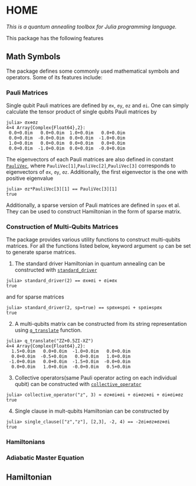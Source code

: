 # HOME

*This is a quantum annealing toolbox for Julia programming language.*

This package has the following features

## Math Symbols
The package defines some commonly used mathematical symbols and operators. Some of its features include:
### Pauli Matrices
Single qubit Pauli matrices are defined by ```σx```, ```σy```, ```σz``` and ```σi```. One can simply calculate the tensor product of single qubits Pauli matrices by
```julia-repl
julia> σx⊗σz
4×4 Array{Complex{Float64},2}:
 0.0+0.0im   0.0+0.0im  1.0+0.0im   0.0+0.0im
 0.0+0.0im  -0.0+0.0im  0.0+0.0im  -1.0+0.0im
 1.0+0.0im   0.0+0.0im  0.0+0.0im   0.0+0.0im
 0.0+0.0im  -1.0+0.0im  0.0+0.0im  -0.0+0.0im
```
The eigenvectors of each Pauli matrices are also defined in constant [`PauliVec`](@ref), where ```PauliVec[1]```,```PauliVec[2]```,```PauliVec[3]``` corresponds to eigenvectors of ```σx```, ```σy```, ```σz```. Additionally, the first eigenvector is the one with positive eigenvalue
```julia-repl
julia> σz*PauliVec[3][1] == PauliVec[3][1]
true
```
Additionally, a sparse version of Pauli matrices are defined in ```spσx``` et al. They can be used to construct Hamiltonian in the form of sparse matrix.
### Construction of Multi-Qubits Matrices
The package provides various utility functions to construct multi-qubits matrices. For all the functions listed below, keyword argument `sp` can be set to generate sparse matrices.
1. The standard driver Hamiltonian in quantum annealing can be constructed with [`standard_driver`](@ref)
```julia-repl
julia> standard_driver(2) == σx⊗σi + σi⊗σx
true
```
and for sparse matrices
```julia-repl
julia> standard_driver(2, sp=true) == spσx⊗spσi + spσi⊗spσx
true
```
2. A multi-qubits matrix can be constructed from its string representation using [`q_translate`](@ref) function.
```julia-repl
julia> q_translate("ZZ+0.5ZI-XZ")
4×4 Array{Complex{Float64},2}:
  1.5+0.0im   0.0+0.0im  -1.0+0.0im   0.0+0.0im
  0.0+0.0im  -0.5+0.0im   0.0+0.0im   1.0+0.0im
 -1.0+0.0im   0.0+0.0im  -1.5+0.0im  -0.0+0.0im
  0.0+0.0im   1.0+0.0im  -0.0+0.0im   0.5+0.0im
```
3. Collective operators(same Pauli operator acting on each individual qubit) can be constructed with [`collective_operator`](@ref)
```julia-repl
julia> collective_operator("z", 3) ≈ σz⊗σi⊗σi + σi⊗σz⊗σi + σi⊗σi⊗σz
true
```
4. Single clause in mult-qubits Hamiltonian can be constructed by
```julia-repl
julia> single_clause(["z","z"], [2,3], -2, 4) == -2σi⊗σz⊗σz⊗σi
true
```
### Hamiltonians
### Adiabatic Master Equation


## Hamiltonian
